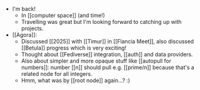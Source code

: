 - I'm back!
  - In [[computer space]] (and time!)
  - Travelling was great but I'm looking forward to catching up with projects.
- [[Agora]]:
  - Discussed [[2025]] with [[Timur]] in [[Flancia Meet]], also discussed [[Betula]] progress which is very exciting!
  - Thought about [[Fediverse]] integration, [[auth]] and data providers.
  - Also about simpler and more opaque stuff like [[autopull for numbers]]: number [[n]] should pull e.g. [[prime/n]] because that's a related node for all integers.
  - Hmm, what was by [[root node]] again...? :)
